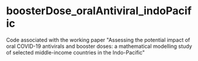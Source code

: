 # boosterDose_oralAntiviral_indoPacific
Code associated with the working paper "Assessing the potential impact of oral COVID-19 antivirals and booster doses: a mathematical modelling study of selected middle-income countries in the Indo-Pacific"
